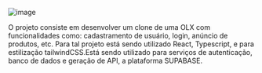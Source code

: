 
![image](https://github.com/NayGois/my-olx-react/assets/107863739/2257e118-a64f-4566-a464-e0510f27daae)




O projeto consiste em desenvolver um clone de uma OLX com funcionalidades como: cadastramento de usuário, login, anúncio de produtos, etc.
Para tal projeto está sendo utilizado React, Typescript, e para estilização tailwindCSS.Está sendo utilizado para serviços de autenticação, banco de dados e geração de API,
a plataforma SUPABASE.
